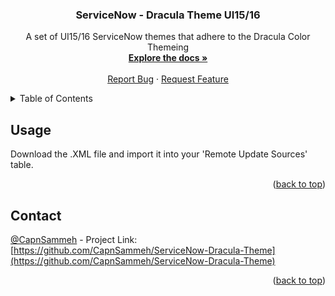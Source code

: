 <div id="top"></div>

<h3 align="center">ServiceNow - Dracula Theme UI15/16</h3>

  <p align="center">
    A set of UI15/16 ServiceNow themes that adhere to the Dracula Color Themeing 
    <br />
    <a href="https://github.com/CapnSammeh/ServiceNow-Dracula-Theme"><strong>Explore the docs »</strong></a>
    <br />
    <br />
    <a href="https://github.com/CapnSammeh/ServiceNow-Dracula-Theme/issues">Report Bug</a>
    ·
    <a href="https://github.com/CapnSammeh/ServiceNow-Dracula-Theme/issues">Request Feature</a>
  </p>
</div>

<!-- TABLE OF CONTENTS -->
<details>
  <summary>Table of Contents</summary>
  <ol>
    <li><a href="#usage">Usage</a></li>
    <li><a href="#contact">Contact</a></li>
  </ol>
</details>

<!-- USAGE EXAMPLES -->
## Usage

Download the .XML file and import it into your 'Remote Update Sources' table.

<p align="right">(<a href="#top">back to top</a>)</p>



<!-- CONTACT -->
## Contact

[@CapnSammeh](https://twitter.com/CapnSammeh) - 
Project Link: [https://github.com/CapnSammeh/ServiceNow-Dracula-Theme](https://github.com/CapnSammeh/ServiceNow-Dracula-Theme)

<p align="right">(<a href="#top">back to top</a>)</p>
